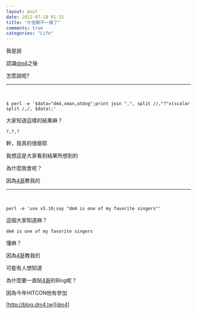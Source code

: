 ```yaml
---
layout: post
date: 2012-07-28 01:15
title: "什麼都不一樣了"
comments: true
categories: "Life"
---
```


我是說

認識[dm4][dm4]之後

怎麼說呢? 

---

<br>

    $ perl -e '$data="dm4,xman,atdog";print join ",", split //,"?"x(scalar split /,/, $data);'

大家知道這樣的結果麻？

    ?,?,?

幹，我真的很廢耶

我想這是大家看到結果所想到的

為什麼我會呢？

因為[4哥][dm4]教我的

---

<br>

    perl -e 'use v5.10;say "dm4 is one of my favorite singers"'

這個大家知道麻？

    dm4 is one of my favorite singers

懂麻？

因為[4哥][dm4]教我的

可能有人想知道

為什麼要一直貼[4哥][dm4]的Blog呢？

因為今年HITCON他有參加

[http://blog.dm4.tw][dm4]

[dm4]: http://blog.dm4.tw
